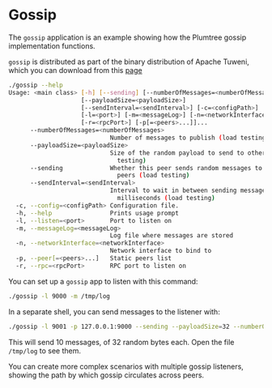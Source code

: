 <!---
Licensed to the Apache Software Foundation (ASF) under one or more contributor license agreements. See the NOTICE
file distributed with this work for additional information regarding copyright ownership. The ASF licenses this file
to You under the Apache License, Version 2.0 (the "License"); you may not use this file except in compliance with the
License. You may obtain a copy of the License at
 *
http://www.apache.org/licenses/LICENSE-2.0
 *
Unless required by applicable law or agreed to in writing, software distributed under the License is distributed on
an "AS IS" BASIS, WITHOUT WARRANTIES OR CONDITIONS OF ANY KIND, either express or implied. See the License for the
specific language governing permissions and limitations under the License.
 --->
# Gossip

The `gossip` application is an example showing how the Plumtree gossip implementation functions.

`gossip` is distributed as part of the binary distribution of Apache Tuweni, which you can download from this [page](/download)

```bash
./gossip --help
Usage: <main class> [-h] [--sending] [--numberOfMessages=<numberOfMessages>]
                    [--payloadSize=<payloadSize>]
                    [--sendInterval=<sendInterval>] [-c=<configPath>]
                    [-l=<port>] [-m=<messageLog>] [-n=<networkInterface>]
                    [-r=<rpcPort>] [-p[=<peers>...]]...
      --numberOfMessages=<numberOfMessages>
                            Number of messages to publish (load testing)
      --payloadSize=<payloadSize>
                            Size of the random payload to send to other peers (load
                              testing)
      --sending             Whether this peer sends random messages to all other
                              peers (load testing)
      --sendInterval=<sendInterval>
                            Interval to wait in between sending messages in
                              milliseconds (load testing)
  -c, --config=<configPath> Configuration file.
  -h, --help                Prints usage prompt
  -l, --listen=<port>       Port to listen on
  -m, --messageLog=<messageLog>
                            Log file where messages are stored
  -n, --networkInterface=<networkInterface>
                            Network interface to bind to
  -p, --peer[=<peers>...]   Static peers list
  -r, --rpc=<rpcPort>       RPC port to listen on
```

You can set up a `gossip` app to listen with this command:
```bash
./gossip -l 9000 -m /tmp/log
```

In a separate shell, you can send messages to the listener with:

```bash
./gossip -l 9001 -p 127.0.0.1:9000 --sending --payloadSize=32 --numberOfMessages=10 -p tcp://127.0.0.1:9000 --sendInterval=1000
```

This will send 10 messages, of 32 random bytes each. Open the file `/tmp/log` to see them.

You can create more complex scenarios with multiple gossip listeners, showing the path by which gossip circulates across peers.